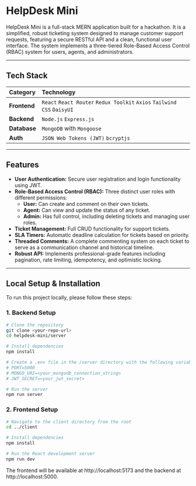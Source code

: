 # HelpDesk Mini

HelpDesk Mini is a full-stack MERN application built for a hackathon. It is a simplified, robust ticketing system designed to manage customer support requests, featuring a secure RESTful API and a clean, functional user interface. The system implements a three-tiered Role-Based Access Control (RBAC) system for users, agents, and administrators.

---

## Tech Stack

| Category     | Technology                                                              |
| :----------- | :---------------------------------------------------------------------- |
| **Frontend** | `React` `React Router` `Redux Toolkit` `Axios` `Tailwind CSS` `DaisyUI` |
| **Backend** | `Node.js` `Express.js`                                                  |
| **Database** | `MongoDB` with `Mongoose`                                               |
| **Auth** | `JSON Web Tokens (JWT)` `bcryptjs`                                      |

---

## Features

-   **User Authentication:** Secure user registration and login functionality using JWT.
-   **Role-Based Access Control (RBAC):** Three distinct user roles with different permissions:
    -   **User:** Can create and comment on their own tickets.
    -   **Agent:** Can view and update the status of any ticket.
    -   **Admin:** Has full control, including deleting tickets and managing user roles.
-   **Ticket Management:** Full CRUD functionality for support tickets.
-   **SLA Timers:** Automatic deadline calculation for tickets based on priority.
-   **Threaded Comments:** A complete commenting system on each ticket to serve as a communication channel and historical timeline.
-   **Robust API:** Implements professional-grade features including pagination, rate limiting, idempotency, and optimistic locking.

---

## Local Setup & Installation

To run this project locally, please follow these steps:

### 1. Backend Setup

```bash
# Clone the repository
git clone <your-repo-url>
cd helpdesk-mini/server

# Install dependencies
npm install

# Create a .env file in the /server directory with the following variables:
# PORT=5000
# MONGO_URI=<your_mongodb_connection_string>
# JWT_SECRET=<your_jwt_secret>

# Run the server
npm run server
```

### 2. Frontend Setup

```bash
# Navigate to the client directory from the root
cd ../client

# Install dependencies
npm install

# Run the React development server
npm run dev
```

The frontend will be available at http://localhost:5173 and the backend at http://localhost:5000.
